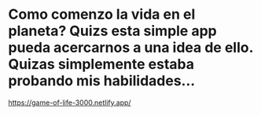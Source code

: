 # Como comenzo la vida en el planeta? Quizs esta simple app pueda acercarnos a una idea de ello. Quizas simplemente estaba probando mis habilidades...

https://game-of-life-3000.netlify.app/
